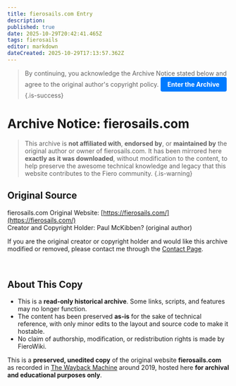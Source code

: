 ```yaml
---
title: fierosails.com Entry
description: 
published: true
date: 2025-10-29T20:42:41.465Z
tags: fierosails
editor: markdown
dateCreated: 2025-10-29T17:13:57.362Z
---
```


> By continuing, you acknowledge the Archive Notice stated below and agree to the original author's copyright policy.
<a href="/archived-websites/fierosails/index.html" style="display:inline-block; padding:8px 16px; background-color:#007bff; color:white; text-decoration:none; border-radius:4px;">**Enter the Archive**</a>
{.is-success}

# Archive Notice: fierosails<nolink>.com

> This archive is **not affiliated with**, **endorsed by**, or **maintained by** the original author or owner of fierosails<nolink>.com. It has been mirrored here **exactly as it was downloaded**, without modification to the content, to help preserve the awesome technical knowledge and legacy that this website contributes to the Fiero community.
{.is-warning}



## Original Source
fierosails<nolink>.com
Original Website: [https://fierosails.com/](https://fierosails.com/)  
Creator and Copyright Holder: Paul McKibben? (original author)

If you are the original creator or copyright holder and would like this archive modified or removed, please contact me through the [Contact Page](/contact.md).

<br>

## About This Copy
- This is a **read-only historical archive**. Some links, scripts, and features may no longer function.  
- The content has been preserved **as-is** for the sake of technical reference, with only minor edits to the layout and source code to make it hostable.  
- No claim of authorship, modification, or redistribution rights is made by FieroWiki.

This is a **preserved, unedited copy** of the original website **fierosails<nolink>.com** as recorded in [The Wayback Machine](https://web.archive.org/web/20190307230721/http://www.fierosails.com/index.html) around 2019, hosted here **for archival and educational purposes only**.
